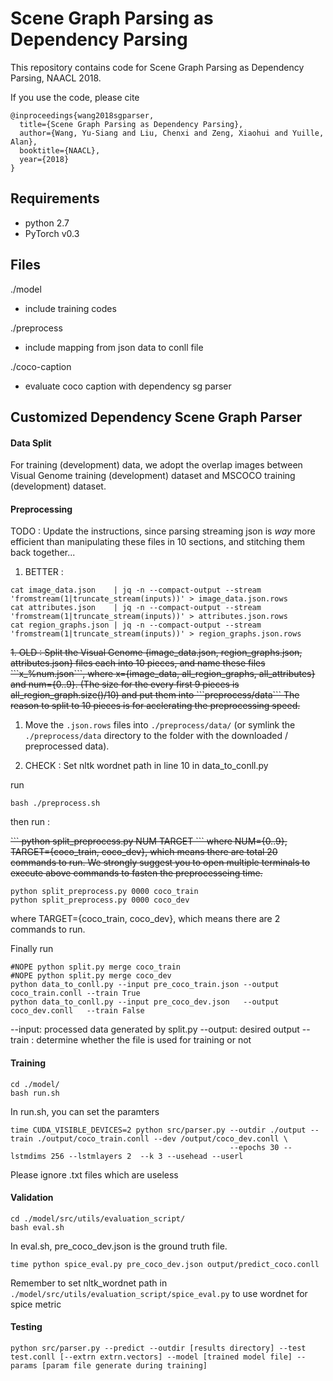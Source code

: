 Scene Graph Parsing as Dependency Parsing
===================

This repository contains code for Scene Graph Parsing as Dependency Parsing, NAACL 2018.

If you use the code, please cite 
``` 
@inproceedings{wang2018sgparser,     
  title={Scene Graph Parsing as Dependency Parsing},  
  author={Wang, Yu-Siang and Liu, Chenxi and Zeng, Xiaohui and Yuille, Alan},  
  booktitle={NAACL},  
  year={2018}
} 
```


## Requirements
- python 2.7
- PyTorch v0.3

## Files
./model
- include training codes

./preprocess
- include mapping from json data to conll file 

./coco-caption
- evaluate coco caption with dependency sg parser

## Customized Dependency Scene Graph Parser
#### Data Split
For training (development) data, we adopt the overlap images between Visual Genome training (development) dataset and MSCOCO training (development) dataset.

#### Preprocessing ####

TODO : Update the instructions, since parsing streaming json is *way* more efficient than manipulating these
files in 10 sections, and stitching them back together...

1. BETTER : 
```
cat image_data.json    | jq -n --compact-output --stream 'fromstream(1|truncate_stream(inputs))' > image_data.json.rows
cat attributes.json    | jq -n --compact-output --stream 'fromstream(1|truncate_stream(inputs))' > attributes.json.rows
cat region_graphs.json | jq -n --compact-output --stream 'fromstream(1|truncate_stream(inputs))' > region_graphs.json.rows
```

<strike>
1. OLD : Split the Visual Genome {image_data.json, region_graphs.json, attributes.json} files each into 10 pieces, and name these files ```x_%num.json```, 
   where x={image_data, all_region_graphs, all_attributes} and num={0..9}. 
   (The size for the every first 9 pieces is all_region_graph.size()/10) and put them into ```preprocess/data```
   The reason to split to 10 pieces is for acclerating the preprocessing speed. 
</strike>  

1. Move the ```.json.rows``` files into ```./preprocess/data/``` (or symlink the ```./preprocess/data``` directory to the folder with the downloaded / preprocessed data).

2. CHECK : Set nltk wordnet path in line 10 in data_to_conll.py



run
```
bash ./preprocess.sh
```
then run :

<strike>
```
python split_preprocess.py NUM TARGET
```
where NUM={0..9}, TARGET={coco_train, coco_dev}, which means there are total 20 commands to run.
We strongly suggest you to open multiple terminals to execute above commands to fasten the preprocesseing time.
</strike>

```
python split_preprocess.py 0000 coco_train
python split_preprocess.py 0000 coco_dev
```
where TARGET={coco_train, coco_dev}, which means there are 2 commands to run.

Finally run
```
#NOPE python split.py merge coco_train 
#NOPE python split.py merge coco_dev
python data_to_conll.py --input pre_coco_train.json --output coco_train.conll --train True
python data_to_conll.py --input pre_coco_dev.json   --output coco_dev.conll   --train False
```

--input:  processed data generated by split.py
--output: desired output
--train : determine whether the file is used for training or not



#### Training
```
cd ./model/
bash run.sh
```
In run.sh, you can set the paramters
```
time CUDA_VISIBLE_DEVICES=2 python src/parser.py --outdir ./output --train ./output/coco_train.conll --dev /output/coco_dev.conll \
                                                 --epochs 30 --lstmdims 256 --lstmlayers 2  --k 3 --usehead --userl
```
Please ignore .txt files which are useless

#### Validation

```
cd ./model/src/utils/evaluation_script/
bash eval.sh
```
In eval.sh, pre_coco_dev.json is the ground truth file.

```
time python spice_eval.py pre_coco_dev.json output/predict_coco.conll
```
Remember to set nltk_wordnet path in `./model/src/utils/evaluation_script/spice_eval.py` to use wordnet for spice metric


#### Testing

```
python src/parser.py --predict --outdir [results directory] --test test.conll [--extrn extrn.vectors] --model [trained model file] --params [param file generate during training]
```













